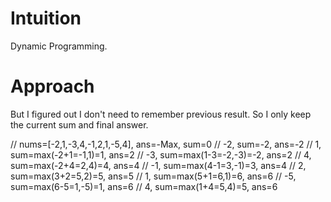 # Intuition
Dynamic Programming.

# Approach
But I figured out I don't need to remember previous result.
So I only keep the current sum and final answer.

// nums=[-2,1,-3,4,-1,2,1,-5,4], ans=-Max, sum=0
// -2, sum=-2, ans=-2
// 1, sum=max(-2+1=-1,1)=1, ans=2
// -3, sum=max(1-3=-2,-3)=-2, ans=2
// 4, sum=max(-2+4=2,4)=4, ans=4
// -1, sum=max(4-1=3,-1)=3, ans=4
// 2, sum=max(3+2=5,2)=5, ans=5
// 1, sum=max(5+1=6,1)=6, ans=6
// -5, sum=max(6-5=1,-5)=1, ans=6
// 4, sum=max(1+4=5,4)=5, ans=6